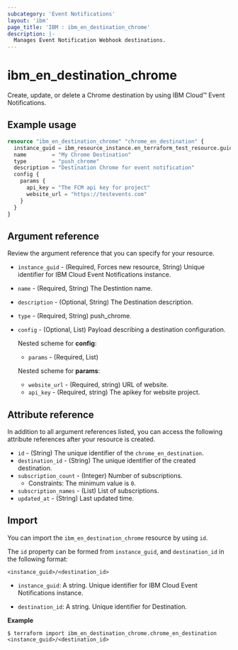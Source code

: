 ```yaml
---
subcategory: 'Event Notifications'
layout: 'ibm'
page_title: 'IBM : ibm_en_destination_chrome'
description: |-
  Manages Event Notification Webhook destinations.
---
```


# ibm_en_destination_chrome

Create, update, or delete a Chrome destination by using IBM Cloud™ Event Notifications.

## Example usage

```terraform
resource "ibm_en_destination_chrome" "chrome_en_destination" {
  instance_guid = ibm_resource_instance.en_terraform_test_resource.guid
  name        = "My Chrome Destination"
  type        = "push_chrome"
  description = "Destination Chrome for event notification"
  config {
    params {
      api_key = "The FCM api key for project"
      website_url = "https://testevents.com"
    }
  }
}
```

## Argument reference

Review the argument reference that you can specify for your resource.

- `instance_guid` - (Required, Forces new resource, String) Unique identifier for IBM Cloud Event Notifications instance.

- `name` - (Required, String) The Destintion name.

- `description` - (Optional, String) The Destination description.

- `type` - (Required, String) push_chrome.

- `config` - (Optional, List) Payload describing a destination configuration.

  Nested scheme for **config**:

  - `params` - (Required, List)

  Nested scheme for **params**:

  - `website_url` - (Required, string) URL of website.
  - `api_key` - (Required, string) The apikey for website project.

## Attribute reference

In addition to all argument references listed, you can access the following attribute references after your resource is created.

- `id` - (String) The unique identifier of the `chrome_en_destination`.
- `destination_id` - (String) The unique identifier of the created destination.
- `subscription_count` - (Integer) Number of subscriptions.
  - Constraints: The minimum value is `0`.
- `subscription_names` - (List) List of subscriptions.
- `updated_at` - (String) Last updated time.

## Import

You can import the `ibm_en_destination_chrome` resource by using `id`.

The `id` property can be formed from `instance_guid`, and `destination_id` in the following format:

```
<instance_guid>/<destination_id>
```

- `instance_guid`: A string. Unique identifier for IBM Cloud Event Notifications instance.

- `destination_id`: A string. Unique identifier for Destination.

**Example**

```
$ terraform import ibm_en_destination_chrome.chrome_en_destination <instance_guid>/<destination_id>
```
